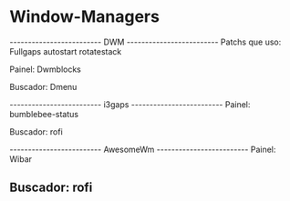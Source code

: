 # Window-Managers

------------------------- DWM -------------------------
Patchs que uso:
Fullgaps
autostart
rotatestack

Painel: 
Dwmblocks

Buscador: Dmenu

------------------------- i3gaps -------------------------
Painel:
bumblebee-status

Buscador: rofi

------------------------- AwesomeWm -------------------------
Painel: 
Wibar

Buscador: rofi
-------------------------------------------------------------
